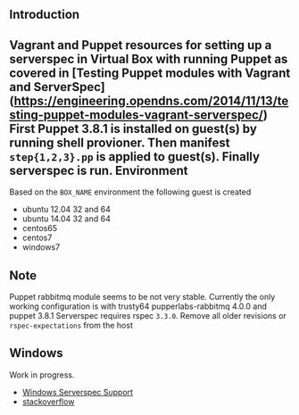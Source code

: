 Introduction
------------
Vagrant and Puppet resources for setting up a serverspec in Virtual Box with running Puppet
as covered in [Testing Puppet modules with Vagrant and ServerSpec] (https://engineering.opendns.com/2014/11/13/testing-puppet-modules-vagrant-serverspec/)
First Puppet 3.8.1 is installed on guest(s) by running shell provioner.
Then manifest `step{1,2,3}.pp` is applied to guest(s). Finally serverspec is run.
Environment
-----------
Based on the `BOX_NAME` environment the following guest is created 

 - ubuntu 12.04 32 and 64
 - ubuntu 14.04 32 and 64
 - centos65
 - centos7
 - windows7

Note
----
Puppet rabbitmq module seems to be not very stable. Currently the only working configuration is with trusty64 pupperlabs-rabbitmq 4.0.0 and puppet 3.8.1 
Serverspec requires rspec `3.3.0`. Remove all older revisions or `rspec-expectations` from the host


Windows
-------
Work in progress.

 - [Windows Serverspec Support](https://github.com/mizzy/serverspec/blob/master/WINDOWS_SUPPORT.md)
 - [stackoverflow](http://stackoverflow.com/questions/26875234/first-should-be-installed-in-test-always-fails-on-windows)
